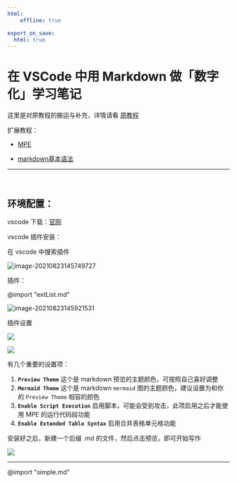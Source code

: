 ```yaml
---
html:
    offline: true

export_on_save:
  html: true
---
```


# 在 VSCode 中用 Markdown 做「数字化」学习笔记

这里是对原教程的搬运与补充，详情请看 [原教程](https://orangex4.cool/post/notes-in-markdown/)

扩展教程：

- [MPE](https://shd101wyy.github.io/markdown-preview-enhanced/#/zh-cn/)

- [markdown基本语法](https://www.runoob.com/markdown/md-tutorial.html)

---

<br>

## 环境配置：

vscode 下载：[官网](https://code.visualstudio.com/)

vscode 插件安装：

在 vscode 中搜索插件

![image-20210823145749727](https://i.loli.net/2021/08/23/HEXrWfQjYSoxbw8.png)

插件：

@import "extList.md"

![image-20210823145921531](https://i.loli.net/2021/08/23/bGUQqENi5rYsgMX.png)



插件设置


![](https://i.loli.net/2021/08/23/NGUHDPdZgsBAQyI.png)

![](https://i.loli.net/2021/08/23/HczribA2dPms3px.png)

有几个重要的设置项：

1. **`Preview Theme`**
    这个是 markdown 预览的主题颜色，可按照自己喜好调整
2. **`Mermaid Theme`**
    这个是 markdown `mermaid` 图的主题颜色，建议设置为和你的 `Preview Theme` 相容的颜色
3. **`Enable Script Execution`**
    启用脚本，可能会受到攻击，此项启用之后才能使用 MPE 的运行代码段功能
4. **`Enable Extended Table Syntax`**
    启用合并表格单元格功能

安装好之后，新建一个后缀 .md 的文件，然后点击预览，即可开始写作

![](https://i.loli.net/2021/08/23/vpVBqJFG2sxnXad.png)

---

@import "simple.md"
